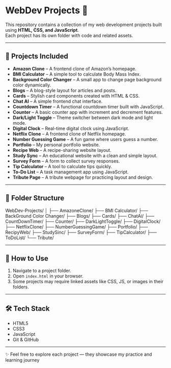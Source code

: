 # WebDev Projects 🚀  

This repository contains a collection of my web development projects built using **HTML, CSS, and JavaScript**.  
Each project has its own folder with code and related assets.  

---

## 📂 Projects Included  

- **Amazon Clone** – A frontend clone of Amazon’s homepage.  
- **BMI Calculator** – A simple tool to calculate Body Mass Index.  
- **Background Color Changer** – A small app to change page background color dynamically.  
- **Blogs** – A blog-style layout for articles and posts.  
- **Cards** – Stylish card components created with HTML & CSS.  
- **Chat AI** – A simple frontend chat interface.  
- **Countdown Timer** – A functional countdown timer built with JavaScript.  
- **Counter** – A basic counter app with increment and decrement features.  
- **Dark/Light Toggle** – Theme switcher between dark mode and light mode.  
- **Digital Clock** – Real-time digital clock using JavaScript.  
- **Netflix Clone** – A frontend clone of Netflix homepage.  
- **Number Guessing Game** – A fun game where users guess a number.  
- **Portfolio** – My personal portfolio website.  
- **Recipe Web** – A recipe-sharing website layout.  
- **Study Sync** – An educational website with a clean and simple layout.  
- **Survey Form** – A form to collect survey responses.  
- **Tip Calculator** – A tool to calculate tips quickly.  
- **To-Do List** – A task management app using JavaScript.  
- **Tribute Page** – A tribute webpage for practicing layout and design.  

---

## 📁 Folder Structure  

WebDev-Projects/
│
├── AmazoneClone/
├── BMI Calculator/
├── BackGround Color Changer/
├── Blogs/
├── Cards/
├── ChatAi/
├── CountDownTimer/
├── Counter/
├── DarkLightToggle/
├── DigitalClock/
├── NetflixClone/
├── NumberGuessingGame/
├── Portfolio/
├── RecipyWeb/
├── StudySinc/
├── SurveyForm/
├── TipCalculator/
├── ToDoList/
└── Tribute/


---

## 🚀 How to Use  
1. Navigate to a project folder.  
2. Open `index.html` in your browser.  
3. Some projects may require linked assets like CSS, JS, or images in their folders.  

---

## 🛠️ Tech Stack  
- HTML5  
- CSS3  
- JavaScript  
- Git & GitHub  

---

✨ Feel free to explore each project — they showcase my practice and learning journey 
